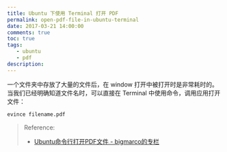 ```yaml
---
title: Ubuntu 下使用 Terminal 打开 PDF
permalink: open-pdf-file-in-ubuntu-terminal
date: 2017-03-21 14:00:00
comments: true
toc: true
tags:
   - ubuntu
   - pdf
description:
---
```


一个文件夹中存放了大量的文件后，在 window 打开中被打开时是非常耗时的。当我们已经明确知道文件名时，可以直接在 Terminal 中使用命令，调用应用打开文件：

``` bash
evince filename.pdf
```

<!--more -->

> Reference:
> - [Ubuntu命令行打开PDF文件 - bigmarco的专栏](http://blog.csdn.net/bigmarco/article/details/6555582)
